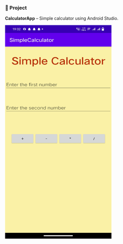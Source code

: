 ### 📱 Project
**CalculatorApp** – Simple calculator using Android Studio.

<img src="https://github.com/hpanda-dev/android-practice-projects/blob/main/SimpleCalculator/Calculator.png" height="700" width="350"/>
